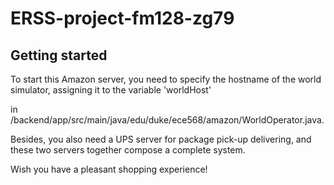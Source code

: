 # ERSS-project-fm128-zg79



## Getting started

To start this Amazon server, you need to specify the hostname of the world simulator, assigning it to the variable 'worldHost' 

in /backend/app/src/main/java/edu/duke/ece568/amazon/WorldOperator.java.

Besides, you also need a UPS server for package pick-up delivering, and these two servers together compose a complete system.

Wish you have a pleasant shopping experience!

